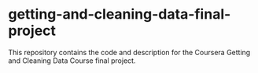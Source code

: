 # getting-and-cleaning-data-final-project
This repository contains the code and description for the Coursera Getting and Cleaning Data Course final project.
